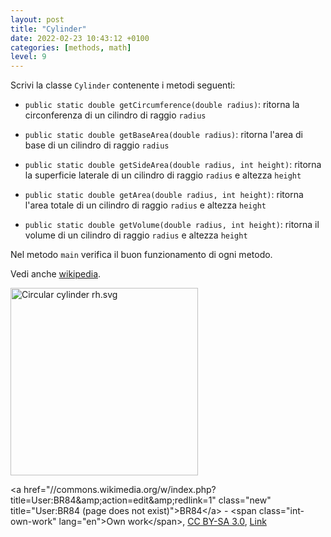 ```yaml
---
layout: post
title: "Cylinder"
date: 2022-02-23 10:43:12 +0100
categories: [methods, math]
level: 9
---
```



Scrivi la classe `Cylinder` contenente i metodi seguenti:


- `public static double getCircumference(double radius)`: ritorna la circonferenza di un cilindro di raggio `radius`

- `public static double getBaseArea(double radius)`: ritorna l'area di base di un cilindro di raggio `radius`

- `public static double getSideArea(double radius, int height)`: ritorna la superficie laterale di un cilindro di raggio `radius` e altezza `height`

- `public static double getArea(double radius, int height)`: ritorna l'area totale di un cilindro di raggio `radius` e altezza `height`

- `public static double getVolume(double radius, int height)`: ritorna il volume di un cilindro di raggio `radius` e altezza `height`

Nel metodo `main` verifica il buon  funzionamento di ogni metodo.

Vedi anche [wikipedia](https://en.wikipedia.org/wiki/Cylinder).

<img src="https://upload.wikimedia.org/wikipedia/commons/thumb/3/36/Circular_cylinder_rh.svg/1200px-Circular_cylinder_rh.svg.png" alt="Circular cylinder rh.svg" width="300">

<a href="//commons.wikimedia.org/w/index.php?title=User:BR84&amp;amp;action=edit&amp;amp;redlink=1" class="new" title="User:BR84 (page does not exist)"&gt;BR84&lt;/a&gt; - &lt;span class="int-own-work" lang="en"&gt;Own work&lt;/span&gt;, <a href="https://creativecommons.org/licenses/by-sa/3.0" title="Creative Commons Attribution-Share Alike 3.0">CC BY-SA 3.0</a>, <a href="https://commons.wikimedia.org/w/index.php?curid=18796293">Link</a></p>
